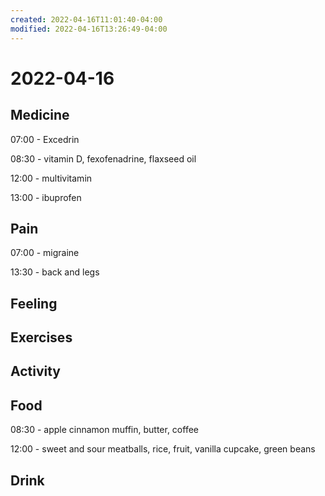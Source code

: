 ```yaml
---
created: 2022-04-16T11:01:40-04:00
modified: 2022-04-16T13:26:49-04:00
---
```


# 2022-04-16

## Medicine

07:00 - Excedrin

08:30 - vitamin D, fexofenadrine, flaxseed oil

12:00 - multivitamin

13:00 - ibuprofen


## Pain

07:00 - migraine

13:30 - back and legs


## Feeling


## Exercises


## Activity


## Food

08:30 - apple cinnamon muffin, butter, coffee

12:00 - sweet and sour meatballs, rice, fruit, vanilla cupcake, green beans


## Drink
